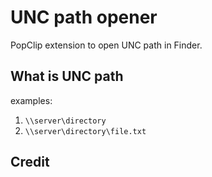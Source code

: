 UNC path opener
===============

PopClip extension to open UNC path in Finder.

## What is UNC path

examples:

1. `\\server\directory`
2. `\\server\directory\file.txt`

## Credit
